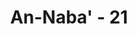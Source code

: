 ---
title: "An-Naba' - 21"
no: 21
arabic_no: ٢١
ayah: اِنَّ جَهَنَّمَ كَانَتْ مِرْصَادًاۙ
translation: "Sungguh, (neraka) Jahanam itu (sebagai) tempat mengintai (bagi penjaga yang mengawasi isi neraka), "
tafsir: "Sesungguhnya tempat pelaksanaan azab Allah yaitu neraka Jahanam, yang selalu dalam posisi menunggu kedatangan orang-orang kafir untuk disiksa di dalamnya. Diriwayatkan oleh Ibnu Jarir dan Ibnu Mundhir dari al-hasan al-Basri, \"Tidak seorang pun masuk surga kecuali setelah melalui neraka. Apabila dia sudah melewatinya, selamatlah dia dan jika tidak, dia akan tertahan.\""
---